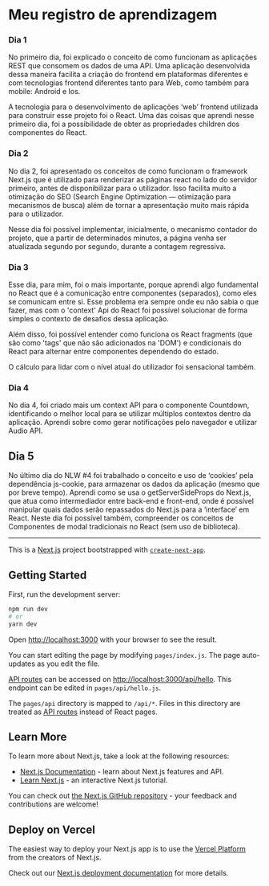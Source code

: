 # Meu registro de aprendizagem
### Dia 1
No primeiro dia, foi explicado o conceito de como funcionam as aplicações REST que consomem os dados de uma API. Uma 
aplicação desenvolvida dessa maneira facilita a criação do frontend em plataformas diferentes e com tecnologias frontend 
diferentes tanto
para Web, como também para mobile: Android e Ios.

A tecnologia para o desenvolvimento de aplicações ‘web’ frontend utilizada para construir esse projeto foi o React. 
Uma das coisas que aprendi nesse primeiro dia, foi a possibilidade de obter as propriedades children dos componentes do React.

### Dia 2
No dia 2, foi apresentado os conceitos de como funcionam o framework Next.js que é utilizado para renderizar as páginas 
react no lado do servidor primeiro, antes de disponibilizar para o utilizador. Isso facilita muito a otimização do SEO 
(Search Engine Optimization — otimização para mecanismos de busca) além de tornar a apresentação muito mais rápida para 
o utilizador.

Nesse dia foi possível implementar, inicialmente, o mecanismo contador do projeto, que a partir de determinados minutos, 
a página venha ser atualizada segundo por segundo, durante a contagem regressiva.

### Dia 3
Esse dia, para mim, foi o mais importante, porque aprendi algo fundamental no React que é a comunicação entre componentes 
(separados), como eles se comunicam entre si. Esse problema era sempre onde eu não sabia o que fazer, mas com o 'context' 
Api do React foi possível solucionar de forma simples o contexto de desafios dessa aplicação.

Além disso, foi possível entender como funciona os React fragments (que são como 'tags' que não são adicionados na 'DOM') e 
condicionais do React para alternar entre componentes dependendo do estado.

O cálculo para lidar com o nível atual do utilizador foi sensacional também.

### Dia 4
No dia 4, foi criado mais um context API para o componente Countdown, identificando o melhor local para se utilizar 
múltiplos contextos dentro da aplicação. Aprendi sobre como gerar notificações pelo navegador e utilizar Audio API.

## Dia 5
No último dia do NLW #4 foi trabalhado o conceito e uso de ‘cookies’ pela dependência js-cookie, para armazenar os dados
da aplicação (mesmo que por breve tempo). Aprendi como se usa o getServerSideProps do Next.js, que atua como intermediador
entre back-end e front-end, onde é possível manipular quais dados serão repassados do Next.js para a ‘interface’ em React.
Neste dia foi possível também, compreender os conceitos de Componentes de modal tradicionais no React (sem uso de biblioteca).

---

This is a [Next.js](https://nextjs.org/) project bootstrapped with 
[`create-next-app`](https://github.com/vercel/next.js/tree/canary/packages/create-next-app).

## Getting Started

First, run the development server:

```bash
npm run dev
# or
yarn dev
```

Open [http://localhost:3000](http://localhost:3000) with your browser to see the result.

You can start editing the page by modifying `pages/index.js`. The page auto-updates as you edit the file.

[API routes](https://nextjs.org/docs/api-routes/introduction) can be accessed on 
[http://localhost:3000/api/hello](http://localhost:3000/api/hello). This endpoint can be edited in `pages/api/hello.js`.

The `pages/api` directory is mapped to `/api/*`. Files in this directory are treated as 
[API routes](https://nextjs.org/docs/api-routes/introduction) instead of React pages.

## Learn More

To learn more about Next.js, take a look at the following resources:

- [Next.js Documentation](https://nextjs.org/docs) - learn about Next.js features and API.
- [Learn Next.js](https://nextjs.org/learn) - an interactive Next.js tutorial.

You can check out [the Next.js GitHub repository](https://github.com/vercel/next.js/) - your feedback and contributions 
are welcome!

## Deploy on Vercel

The easiest way to deploy your Next.js app is to use the 
[Vercel Platform](https://vercel.com/new?utm_medium=default-template&filter=next.js&utm_source=create-next-app&utm_campaign=create-next-app-readme) 
from the creators of Next.js.

Check out our [Next.js deployment documentation](https://nextjs.org/docs/deployment) for more details.

